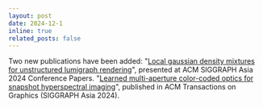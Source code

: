 ```yaml
---
layout: post
date: 2024-12-1
inline: true
related_posts: false
---
```

Two new publications have been added: "[Local gaussian density mixtures for unstructured lumigraph rendering](https://xchaowu.github.io/papers/lgdm/index.html)", presented at ACM SIGGRAPH Asia 2024 Conference Papers. "[Learned multi-aperture color-coded optics for snapshot hyperspectral imaging](https://whywww.github.io/ArrayHSI/)", published in ACM Transactions on Graphics (SIGGRAPH Asia 2024).

